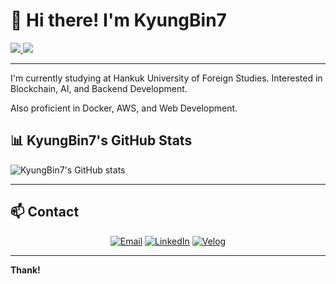 <h1 align="left">👋 Hi there! I'm KyungBin7</h1>

<p align="left">
  <a href="https://github.com/KyungBin7">
    <img src="https://img.shields.io/badge/GitHub-KyungBin7-black?style=flat-square&logo=github" />
  </a>
  <a href="mailto:jkb12377@hufs.ac.kr">
    <img src="https://img.shields.io/badge/Email-D14836?style=flat-square&logo=gmail&logoColor=white" />
  </a>
</p>

---

I'm currently studying at Hankuk University of Foreign Studies. Interested in Blockchain, AI, and Backend Development.

Also proficient in Docker, AWS, and Web Development.


## 📊 KyungBin7's GitHub Stats
<p align="left">
  <img src="https://github-readme-stats.vercel.app/api?username=KyungBin7&show_icons=true&theme=radical" alt="KyungBin7's GitHub stats" />
</p>

---

## 📫 Contact
<p align="center">
  <a href="mailto:your-email@example.com"><img src="https://img.shields.io/badge/Email-D14836?style=flat-square&logo=gmail&logoColor=white" alt="Email"></a>
  <a href="https://www.linkedin.com/in/KyungBin7"><img src="https://img.shields.io/badge/LinkedIn-0077B5?style=flat-square&logo=linkedin&logoColor=white" alt="LinkedIn"></a>
  <a href="https://velog.io/@KyungBin7"><img src="https://img.shields.io/badge/Velog-20C997?style=flat-square&logo=velog&logoColor=white" alt="Velog"></a>
</p>

---

**Thank!**
